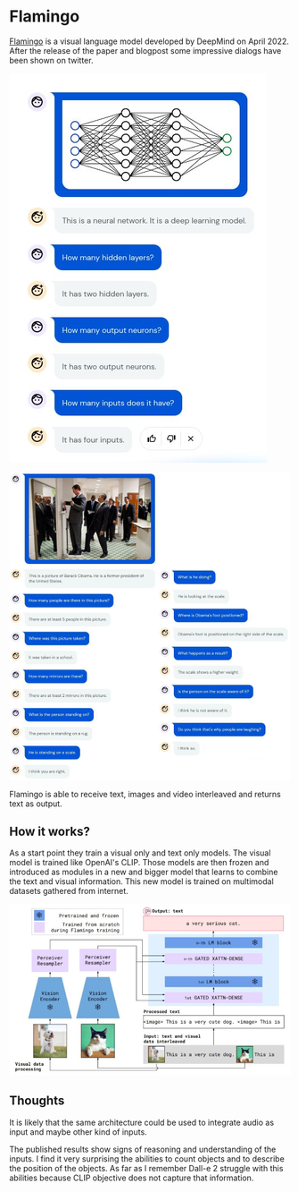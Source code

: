 # Flamingo

[Flamingo](https://www.deepmind.com/blog/tackling-multiple-tasks-with-a-single-visual-language-model) is a visual language model developed by DeepMind on April 2022. After the
release of the paper and blogpost some impressive dialogs have been shown on twitter.

![neural network description](res/2022-05-10-18-23-32.png)

![obama dialog](res/2022-05-10-18-24-45.png)

Flamingo is able to receive text, images and video interleaved and returns text as output.

## How it works?

As a start point they train a visual only and text only models. The visual model is trained like OpenAI's CLIP. Those models are then frozen and introduced as modules in a new and bigger model
that learns to combine the text and visual information. This new model is trained on multimodal
datasets gathered from internet.

![flamingo schema](res/2022-05-10-18-26-58.png)

## Thoughts

It is likely that the same architecture could be used to integrate audio as input and maybe other
kind of inputs.

The published results show signs of reasoning and understanding of the inputs. I find it very surprising the abilities to count objects and to describe the position of the objects. As far as
I remember Dall-e 2 struggle with this abilities because CLIP objective does not capture that information.
